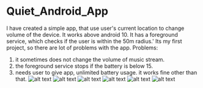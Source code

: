 # Quiet_Android_App

I have created a simple app, that use user's current location to change volume of the device. 
It works above android 10.
It has a foreground service, which checks if the user is within the 50m radius.'
Its my first project, so there are lot of problems with the app.
Problems:
1. it sometimes does not change the volume of music stream.
2. the foreground service stops if the battery is below 15.
3. needs user to give app, unlimited battery usage.
it works fine other than that.
![alt text](https://user-images.githubusercontent.com/83699105/214918178-bad79cde-6f54-41cd-acee-68dd2d0caa35.png)
![alt text](https://user-images.githubusercontent.com/83699105/214918214-390f03a2-10e4-4809-a0d7-1b2175a02099.png)
![alt text](https://user-images.githubusercontent.com/83699105/214918205-0c92c32d-6365-4a13-b717-617beef0617b.png)
![alt text](https://user-images.githubusercontent.com/83699105/214918202-1e20835f-4a58-4d22-a261-216ac2f4d416.png)
![alt text](https://user-images.githubusercontent.com/83699105/214918196-8091e4ab-33a5-4579-99f2-d60656b7bb97.png)
![alt text](https://user-images.githubusercontent.com/83699105/214918189-3c4ab3dc-9913-44e9-8be3-4fcaa31cb36e.png)



